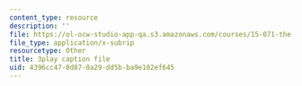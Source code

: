 ```yaml
---
content_type: resource
description: ''
file: https://ol-ocw-studio-app-qa.s3.amazonaws.com/courses/15-071-the-analytics-edge-spring-2017/4396cc470d870a29dd5bba9e102ef645_8jpO-p1YvdM.srt
file_type: application/x-subrip
resourcetype: Other
title: 3play caption file
uid: 4396cc47-0d87-0a29-dd5b-ba9e102ef645
---
```

